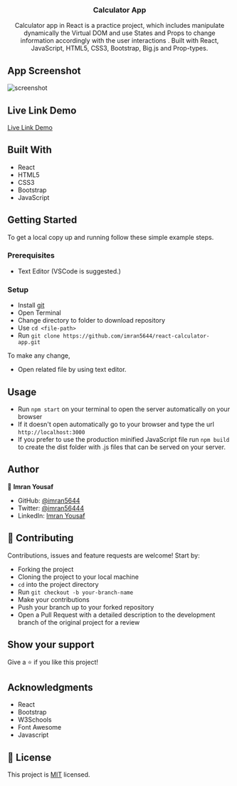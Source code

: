 <h3 align="center">Calculator App</h3>

<p align="center">Calculator app in React is a practice project, which includes manipulate dynamically the Virtual DOM and use States and Props to change information accordingly with the user interactions . Built with React, JavaScript, HTML5, CSS3, Bootstrap, Big.js and Prop-types.</p>

## App Screenshot
![screenshot]()

## Live Link Demo

[Live Link Demo]()

## Built With

- React
- HTML5
- CSS3
- Bootstrap
- JavaScript


## Getting Started

To get a local copy up and running follow these simple example steps.

### Prerequisites

- Text Editor (VSCode is suggested.)


### Setup

- Install [git](https://git-scm.com/downloads)
- Open Terminal
- Change directory to folder to download repository
- Use `cd <file-path>`
- Run `git clone https://github.com/imran5644/react-calculator-app.git`



To make any change,

- Open related file by using text editor.

## Usage
  - Run `npm start` on your terminal to open the server automatically on your browser
  - If it doesn't open automatically go to your browser and type the url `http://localhost:3000`
  - If you prefer to use the production minified JavaScript file run `npm build` to create the dist folder with .js files that can be served on your server.

## Author

👤  **Imran Yousaf**

- GitHub: [@imran5644](https://github.com/imran5644)
- Twitter: [@imran56444](https://twitter.com/imran56444)
- LinkedIn: [Imran Yousaf](https://www.linkedin.com/in/imranyousaf-programmer/) 
## 🤝 Contributing

Contributions, issues and feature requests are welcome! Start by:

- Forking the project
- Cloning the project to your local machine
- `cd` into the project directory
- Run `git checkout -b your-branch-name`
- Make your contributions
- Push your branch up to your forked repository
- Open a Pull Request with a detailed description to the development branch of the original project for a review


## Show your support

Give a ⭐️ if you like this project!

## Acknowledgments

- React
- Bootstrap
- W3Schools
- Font Awesome
- Javascript

## 📝 License

This project is [MIT](LICENSE) licensed.